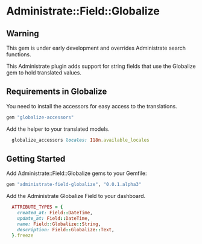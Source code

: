 # Administrate::Field::Globalize

## Warning
This gem is under early development and overrides Administrate search functions.

This Administrate plugin adds support for string fields that use the Globalize gem to hold
translated values. 

Requirements in Globalize
----------------------

You need to install the accessors for easy access to the translations.

```ruby
gem "globalize-accessors"
```

Add the helper to your translated models.

```ruby
  globalize_accessors locales: I18n.available_locales
```

Getting Started
----------------------

Add Administrate::Field::Globalize gems to your Gemfile:

```ruby
gem "administrate-field-globalize", "0.0.1.alpha3"
```

Add the Administrate Globalize Field to your dashboard.

```ruby
  ATTRIBUTE_TYPES = {
    created_at: Field::DateTime,
    update_at: Field::DateTime,
    name: Field::Globalize::String,
    description: Field::Globalize::Text,
  }.freeze
```
